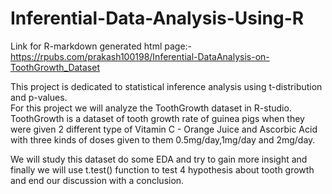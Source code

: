 # Inferential-Data-Analysis-Using-R  
Link for R-markdown generated html page:- https://rpubs.com/prakash100198/Inferential-DataAnalysis-on-ToothGrowth_Dataset   
   
This project is dedicated to statistical inference analysis using t-distribution and p-values.  
For this project we will analyze the ToothGrowth dataset in R-studio. ToothGrowth is a dataset of tooth growth rate of guinea pigs when they were given 2 different type of Vitamin C - Orange Juice and Ascorbic Acid with three kinds of doses given to them 0.5mg/day,1mg/day and 2mg/day.  
  
We will study this dataset do some EDA and try to gain more insight and finally we will use t.test() function to test 4 hypothesis about tooth growth and end our discussion with a conclusion.
